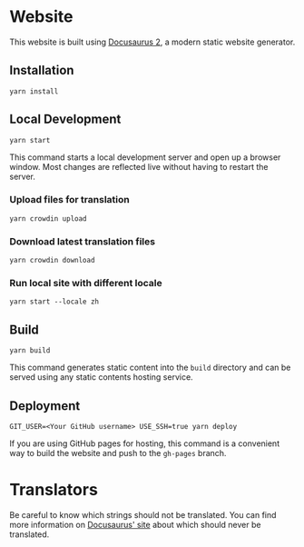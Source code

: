 # Website

This website is built using [Docusaurus 2](https://v2.docusaurus.io/), a modern static website generator.

## Installation

```console
yarn install
```

## Local Development

```console
yarn start
```

This command starts a local development server and open up a browser window. Most changes are reflected live without having to restart the server.

### Upload files for translation

```console
yarn crowdin upload
```

### Download latest translation files

```console
yarn crowdin download
```

### Run local site with different locale

```console
yarn start --locale zh
```

## Build

```console
yarn build
```

This command generates static content into the `build` directory and can be served using any static contents hosting service.

## Deployment

```console
GIT_USER=<Your GitHub username> USE_SSH=true yarn deploy
```

If you are using GitHub pages for hosting, this command is a convenient way to build the website and push to the `gh-pages` branch.


# Translators

Be careful to know which strings should not be translated. You can find more information on 
[Docusaurus' site](https://docusaurus.io/docs/i18n/crowdin#translate-the-sources) about which 
should never be translated.

